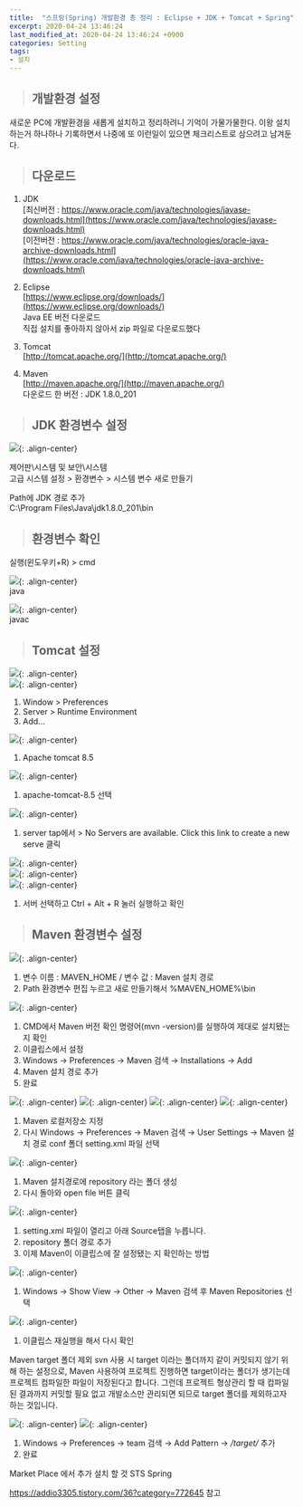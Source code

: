 ```yaml
---
title:  "스프링(Spring) 개발환경 총 정리 : Eclipse + JDK + Tomcat + Spring"
excerpt: 2020-04-24 13:46:24
last_modified_at: 2020-04-24 13:46:24 +0900
categories: Setting
tags:
- 설치
---
```


>## 개발환경 설정

새로운 PC에 개발환경을 새롭게 설치하고 정리하려니 기억이 가물가물한다.
이왕 설치하는거 하나하나 기록하면서 나중에 또 이런일이 있으면 체크리스트로 삼으려고 남겨둔다.


>## 다운로드

1. JDK  
  [최신버전 : https://www.oracle.com/java/technologies/javase-downloads.html](https://www.oracle.com/java/technologies/javase-downloads.html)  
  [이전버전 : https://www.oracle.com/java/technologies/oracle-java-archive-downloads.html](https://www.oracle.com/java/technologies/oracle-java-archive-downloads.html)  

1. Eclipse  
  [https://www.eclipse.org/downloads/](https://www.eclipse.org/downloads/)  
  Java EE 버전 다운로드  
  직접 설치를 좋아하지 않아서 zip 파일로 다운로드했다  

1. Tomcat  
  [http://tomcat.apache.org/](http://tomcat.apache.org/)  

1. Maven  
  [http://maven.apache.org/](http://maven.apache.org/)  
  다운로드 한 버전 : JDK 1.8.0_201  


>## JDK 환경변수 설정

![](/assets/images/set/set_12.JPG){: .align-center}

제어판\시스템 및 보안\시스템  
고급 시스템 설정 > 환경변수 > 시스템 변수 새로 만들기

Path에 JDK 경로 추가  
C:\Program Files\Java\jdk1.8.0_201\bin  


>## 환경변수 확인  
실행(윈도우키+R) > cmd  

![](/assets/images/set/set_02.JPG){: .align-center}  
java  

![](/assets/images/set/set_03.JPG){: .align-center}  
javac  


>## Tomcat 설정  

![](/assets/images/set/set_04.JPG){: .align-center}  
![](/assets/images/set/set_05.JPG){: .align-center}  
1. Window > Preferences  
1. Server > Runtime Environment  
1. Add...  

![](/assets/images/set/set_06.JPG){: .align-center}  
1. Apache tomcat 8.5  

![](/assets/images/set/set_07.JPG){: .align-center}  
1. apache-tomcat-8.5 선택  

![](/assets/images/set/set_08.JPG){: .align-center}  
1. server tap에서 > No Servers are available. Click this link to create a new serve 클릭  

![](/assets/images/set/set_09.JPG){: .align-center}  
![](/assets/images/set/set_10.JPG){: .align-center}  
![](/assets/images/set/set_11.JPG){: .align-center}  
1. 서버 선택하고 Ctrl + Alt + R 눌러 실행하고 확인  


>## Maven 환경변수 설정  

![](/assets/images/set/set_13.JPG){: .align-center}
1. 변수 이름 : MAVEN_HOME / 변수 값 : Maven 설치 경로
1. Path 환경변수 편집 누르고 새로 만들기해서 %MAVEN_HOME%\bin

![](/assets/images/set/set_14.JPG){: .align-center}
1. CMD에서 Maven 버전 확인 명령어(mvn -version)를 실행하여 제대로 설치됐는지 확인
1. 이클립스에서 설정
1. Windows → Preferences → Maven 검색 → Installations → Add
1. Maven 설치 경로 추가
1. 완료

![](/assets/images/set/set_15.JPG){: .align-center}
![](/assets/images/set/set_16.JPG){: .align-center}
![](/assets/images/set/set_17.JPG){: .align-center}
![](/assets/images/set/set_18.JPG){: .align-center}


1. Maven 로컬저장소 지정
1. 다시 Windows → Preferences → Maven 검색 → User Settings → Maven 설치 경로 conf 폴더 setting.xml 파일 선택

![](/assets/images/set/set_19.JPG){: .align-center}
1. Maven 설치경로에 repository 라는 폴더 생성
1. 다시 돌아와 open file 버튼 클릭

![](/assets/images/set/set_20.JPG){: .align-center}


1. setting.xml 파일이 열리고 아래 Source탭을 누릅니다.
1. <localRepository> repository 폴더 경로 </localRepository> 추가
1. 이제 Maven이 이클립스에 잘 설정됐는 지 확인하는 방법

![](/assets/images/set/set_21.JPG){: .align-center}
1. Windows → Show View → Other → Maven 검색 후 Maven Repositories 선택

![](/assets/images/set/set_22.JPG){: .align-center}
1. 이클립스 재실행을 해서 다시 확인


Maven target 폴더 제외
svn 사용 시 target 이라는 폴더까지 같이 커밋되지 않기 위해 하는 설정으로, Maven 사용하여 프로젝트 진행하면 target이라는 폴더가 생기는데 프로젝트 컴파일한 파일이 저장된다고 합니다. 그런데 프로젝트 형상관리 할 때 컴파일된 결과까지 커밋할 필요 없고 개발소스만 관리되면 되므로 target 폴더를 제외하고자 하는 것입니다.

![](/assets/images/set/set_23.JPG){: .align-center}
![](/assets/images/set/set_24.JPG){: .align-center}
1. Windows → Preferences → team 검색 → Add Pattern → */target/* 추가
2. 완료


Market Place 에서 추가 설치 할 것
STS Spring


https://addio3305.tistory.com/36?category=772645 참고
